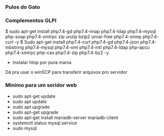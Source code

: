 ### Pulos do Gato ###

### Complementos GLPI
$ sudo apt-get install php7.4-gd php7.4-imap php7.4-ldap php7.4-mysql php-soap php7.4-xmlrpc zip unzip bzip2 unrar-free php7.4-snmp php7.4-curl -y
$ Sudo apt-get install php7.4-curl php7.4-gd php7.4-json php7.4-mbstring php7.4-mysql php7.4-xml php7.4-intl php7.4-ldap php-apcu php7.4-xmlrpc php-cas php7.4-zip php7.4-bz2 -y

- Instalar htop por pura mania

Dá pra usar o winSCP para transferir arquivos pro servidor

### Mínimo para um seridor web
- sudo apt-get update
- sudo apt update
- sudo apt upgrade
- sudo apt-get upgrade
- sudo apt-get install mariadb-server mariadb-client
- systemctl status mysql.service
- sudo mysql
